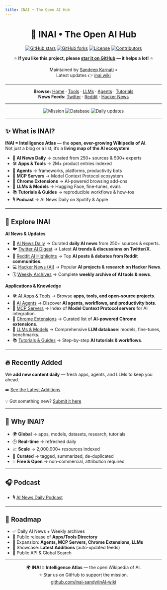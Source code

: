 ```yaml
---
title: INAI • The Open AI Hub
---
```


<div align="center" markdown="1">

# 🚀 INAI • The Open AI Hub  

[![GitHub stars](https://img.shields.io/github/stars/inai-sandy/inAI-wiki?style=flat&color=yellow)](https://github.com/inai-sandy/inAI-wiki/stargazers)
[![GitHub forks](https://img.shields.io/github/forks/inai-sandy/inAI-wiki?style=flat&color=blue)](https://github.com/inai-sandy/inAI-wiki/network/members)
[![License](https://img.shields.io/github/license/inai-sandy/inAI-wiki?color=green)](LICENSE.md)
[![Contributors](https://img.shields.io/github/contributors/inai-sandy/inAI-wiki?color=orange)](https://github.com/inai-sandy/inAI-wiki/graphs/contributors)

⭐ **If you like this project, please [star it on GitHub](https://github.com/inai-sandy/inAI-wiki/stargazers) — it helps a lot!** ⭐  

Maintained by [Sandeep Karnati](https://github.com/inai-sandy) •  
Latest updates 👉 [inai.wiki](https://www.inai.wiki)

---

**Browse:** [Home](index.md) · [Tools](tools.md) · [LLMs](llms.md) · [Agents](agents.md) · [Tutorials](tutorials.md)  
**News Feeds:** [Twitter](twitter-news.md) · [Reddit](reddit-news.md) · [Hacker News](hacker-news.md)

---

<img src="https://img.shields.io/badge/Mission-Open%20Wikipedia%20of%20AI-4B9CD3?style=flat-square" alt="Mission"/>
<img src="https://img.shields.io/badge/Database-2M%2B%20AI%20Resources-7A5BEF?style=flat-square" alt="Database"/>
<img src="https://img.shields.io/badge/Updates-Daily%20News%20·%20Apps%20·%20Agents%20·%20LLMs-F97316?style=flat-square" alt="Daily updates"/>

</div>

---

## ✨ What is INAI?
**INAI = Intelligence Atlas** — the **open, ever-growing Wikipedia of AI**.  
Not just a blog or a list; it’s a **living map of the AI ecosystem**.  

- 📰 **AI News Daily** → curated from 250+ sources & 500+ experts  
- 🛠️ **Apps & Tools** → 2M+ product entries indexed  
- 🤖 **Agents** → frameworks, platforms, productivity bots  
- 🧩 **MCP Servers** → Model Context Protocol ecosystem  
- 🧪 **Chrome Extensions** → AI-powered browsing add-ons  
- 🧠 **LLMs & Models** → Hugging Face, fine-tunes, evals  
- 📚 **Tutorials & Guides** → reproducible workflows & how-tos  
- 🎙️ **Podcast** → AI News Daily on Spotify & Apple  

---

## 🔎 Explore INAI
**AI News & Updates**  
- 📰 [AI News Daily](news.md) → Curated **daily AI news** from 250+ sources & experts.  
- 🐦 [Twitter AI Digest](twitter-news.md) → Latest **AI trends & discussions on Twitter/X**.  
- 📢 [Reddit AI Highlights](reddit-news.md) → Top **AI posts & debates from Reddit communities**.  
- 💻 [Hacker News (AI)](hacker-news.md) → Popular **AI projects & research on Hacker News**.  
- 🗓️ [Weekly Archives](weekly.md) → Complete **weekly archive of AI tools & news**.  

**Applications & Knowledge**  
- 🛠️ [AI Apps & Tools](tools.md) → Browse **apps, tools, and open-source projects**.  
- 🤖 [AI Agents](agents.md) → Discover **AI agents, workflows, and productivity bots**.  
- 🧩 [MCP Servers](mcp.md) → Index of **Model Context Protocol servers** for AI integration.  
- 🧪 [Chrome Extensions](extensions.md) → Curated list of **AI-powered Chrome extensions**.  
- 🧠 [LLMs & Models](llms.md) → Comprehensive **LLM database**: models, fine-tunes, benchmarks.  
- 📚 [Tutorials & Guides](tutorials.md) → Step-by-step **AI tutorials & workflows**.  

---

## 🔥 Recently Added
We **add new content daily** — fresh apps, agents, and LLMs to keep you ahead.  

➡️ [See the Latest Additions](https://inai.short.gy/06th-oct)  

💡 Got something new? [Submit it here](https://github.com/inai-sandy/inAI-wiki/issues/new?template=add-item.md&title=%5BNEW%5D+<Name>)  

---

## 💎 Why INAI?
- 🌍 **Global** → apps, models, datasets, research, tutorials  
- 🕑 **Real-time** → refreshed daily  
- 📈 **Scale** → 2,000,000+ resources indexed  
- 🎯 **Curated** → tagged, summarized, de-duplicated  
- 💡 **Free & Open** → non-commercial, attribution required  

---

## 🎧 Podcast
- 🎙️ [AI News Daily Podcast](https://ainews.buzzsprout.com)  

---

## 📅 Roadmap
- ✅ Daily AI News + Weekly archives  
- 🚀 Public release of **Apps/Tools Directory**  
- 🚀 Expansion: **Agents, MCP Servers, Chrome Extensions, LLMs**  
- 🚀 Showcase: **Latest Additions** (auto-updated feeds)  
- 🚧 Public API & Global Search  

---

<p align="center">
🌍 <b>INAI = Intelligence Atlas</b> — the open Wikipedia of AI.  
<br/>⭐ Star us on GitHub to support the mission.  
<br/><a href="https://github.com/inai-sandy/inAI-wiki">github.com/inai-sandy/inAI-wiki</a>
</p>

